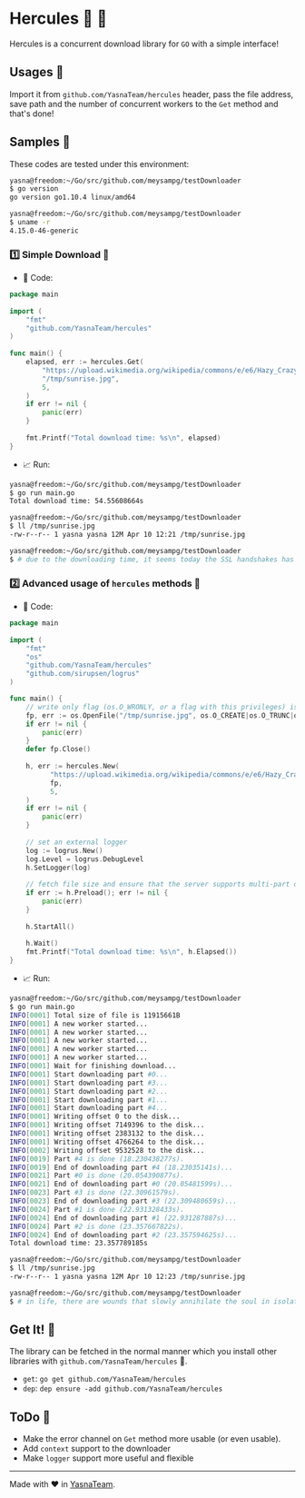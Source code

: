 # Hercules :muscle: :trident:

Hercules is a concurrent download library for `GO` with a simple interface!

## Usages :loudspeaker:
Import it from `github.com/YasnaTeam/hercules` header, pass the file address, save path and the number of concurrent workers to the `Get` method and that's done!

## Samples :art:
These codes are tested under this environment:
```bash
yasna@freedom:~/Go/src/github.com/meysampg/testDownloader 
$ go version                                   
go version go1.10.4 linux/amd64

yasna@freedom:~/Go/src/github.com/meysampg/testDownloader 
$ uname -r
4.15.0-46-generic
```

### :one: Simple Download :pizza:
* :scroll: Code:
```go
package main  
  
import (  
	"fmt"
	"github.com/YasnaTeam/hercules"
)  
  
func main() {  
	elapsed, err := hercules.Get(  
		"https://upload.wikimedia.org/wikipedia/commons/e/e6/Hazy_Crazy_Sunrise.jpg",  
		"/tmp/sunrise.jpg",
		5,  
	)  
	if err != nil {  
		panic(err)  
	}  
  
	fmt.Printf("Total download time: %s\n", elapsed)  
}
```

* :chart_with_upwards_trend: Run:
```bash
yasna@freedom:~/Go/src/github.com/meysampg/testDownloader 
$ go run main.go
Total download time: 54.55608664s

yasna@freedom:~/Go/src/github.com/meysampg/testDownloader 
$ ll /tmp/sunrise.jpg
-rw-r--r-- 1 yasna yasna 12M Apr 10 12:21 /tmp/sunrise.jpg

yasna@freedom:~/Go/src/github.com/meysampg/testDownloader 
$ # due to the downloading time, it seems today the SSL handshakes has a serious problem, thanks to our big brother :/
```

### :two: Advanced usage of `hercules` methods :beers:
* :scroll: Code:
```go
package main  
  
import (  
	"fmt"  
	"os"  
	"github.com/YasnaTeam/hercules" 
	"github.com/sirupsen/logrus"
)

func main() {  
	// write only flag (os.O_WRONLY, or a flag with this privileges) is crucial on creating a file pointer
	fp, err := os.OpenFile("/tmp/sunrise.jpg", os.O_CREATE|os.O_TRUNC|os.O_WRONLY, 0644)  
	if err != nil {  
		panic(err)  
	}
	defer fp.Close()  
  
	h, err := hercules.New(  
	      "https://upload.wikimedia.org/wikipedia/commons/e/e6/Hazy_Crazy_Sunrise.jpg",
	      fp,  
	      5,  
	)  
	if err != nil {  
		panic(err)  
	}  
  
	// set an external logger
	log := logrus.New()  
	log.Level = logrus.DebugLevel  
	h.SetLogger(log)  
  
	// fetch file size and ensure that the server supports multi-part downloading
	if err := h.Preload(); err != nil {  
		panic(err)  
	}  
  
	h.StartAll()
  
	h.Wait()  
	fmt.Printf("Total download time: %s\n", h.Elapsed())
}
```
* :chart_with_upwards_trend: Run:
```bash
yasna@freedom:~/Go/src/github.com/meysampg/testDownloader 
$ go run main.go
INFO[0001] Total size of file is 11915661B              
INFO[0001] A new worker started...                       
INFO[0001] A new worker started...                       
INFO[0001] A new worker started...                       
INFO[0001] A new worker started...                       
INFO[0001] A new worker started...                       
INFO[0001] Wait for finishing download...               
INFO[0001] Start downloading part #0...                 
INFO[0001] Start downloading part #3...                 
INFO[0001] Start downloading part #2...                 
INFO[0001] Start downloading part #1...                 
INFO[0001] Start downloading part #4...                 
INFO[0001] Writing offset 0 to the disk...              
INFO[0001] Writing offset 7149396 to the disk...        
INFO[0001] Writing offset 2383132 to the disk...        
INFO[0001] Writing offset 4766264 to the disk...        
INFO[0002] Writing offset 9532528 to the disk...        
INFO[0019] Part #4 is done (18.230438277s).             
INFO[0019] End of downloading part #4 (18.23035141s)... 
INFO[0021] Part #0 is done (20.054390877s).             
INFO[0021] End of downloading part #0 (20.05481599s)... 
INFO[0023] Part #3 is done (22.30961579s).              
INFO[0023] End of downloading part #3 (22.309480659s)... 
INFO[0024] Part #1 is done (22.931328433s).             
INFO[0024] End of downloading part #1 (22.931287887s)... 
INFO[0024] Part #2 is done (23.357667822s).             
INFO[0024] End of downloading part #2 (23.357594625s)... 
Total download time: 23.357789185s

yasna@freedom:~/Go/src/github.com/meysampg/testDownloader 
$ ll /tmp/sunrise.jpg
-rw-r--r-- 1 yasna yasna 12M Apr 10 12:23 /tmp/sunrise.jpg

yasna@freedom:~/Go/src/github.com/meysampg/testDownloader 
$ # in life, there are wounds that slowly annihilate the soul in isolation and our big brother is just one of them (probability the biggest) X(
``` 


## Get It! :tada:
The library can be fetched in the normal manner which you install other libraries with `github.com/YasnaTeam/hercules` :see_no_evil:.

 * `get`: `go get github.com/YasnaTeam/hercules`
 * `dep`: `dep ensure -add github.com/YasnaTeam/hercules`

## ToDo :thought_balloon:
 * Make the error channel on `Get` method more usable (or even usable).
 * Add `context` support to the downloader
 * Make `logger` support more useful and flexible

------------
Made with :heart: in [YasnaTeam](https://yasna.team).
